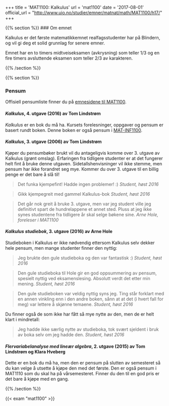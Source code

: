 +++
title = 'MAT1100: Kalkulus'
url = 'mat1100'
date = '2017-08-01'
official_url = "http://www.uio.no/studier/emner/matnat/math/MAT1100/h17/"
+++

<div>
{{% section %}}
### Om emnet

Kalkulus er det første matematikkemnet realfagsstudenter har på Blindern, og vil gi deg et solid grunnlag for senere emner.

Emnet har en to timers midtveiseksamen (avkrysning) som teller 1/3 og en fire timers avsluttende eksamen som teller 2/3 av karakteren.

{{% /section %}}

{{% section %}}
### Pensum

Offisiell pensumliste finner du på [emnesidene til MAT1100](http://www.uio.no/studier/emner/matnat/math/MAT1100/h17/pensumliste/).

#### *Kalkulus*, 4. utgave (2016) av Tom Lindstrøm

*Kalkulus* er en bok du må ha. Kursets forelesninger, oppgaver og pensum er basert rundt boken. Denne boken er også pensum i [MAT-INF1100](/mat-inf1100/).

#### *Kalkulus*, 3. utgave (2006) av Tom Lindstrøm

Kjøper du pensumbøker brukt vil du antageligvis komme over 3. utgave av Kalkulus (grønt omslag). Erfaringen fra tidligere studenter er at det fungerer helt fint å bruke denne utgaven. Sidetallshenvisninger vil ikke stemme, men pensum har ikke forandret seg mye. Kommer du over 3. utgave til en billig penge er det bare å slå til!

<div class="quote-list">
<blockquote>
Det funka kjempefint! Hadde ingen problemer! :)
<cite>Student, høst 2016</cite>
</blockquote>

<blockquote>
Gikk kjempegreit med gammel Kalkulus-bok
<cite>Student, høst 2016</cite>
</blockquote>

<blockquote>
Det går nok greit å bruke 3. utgave, men var jeg student ville jeg definitivt spart de hundrelappene et annet sted. Pluss at jeg ikke synes studentene fra tidligere år skal selge bøkene sine.
<cite>Arne Hole, foreleser i MAT1100</cite>
</blockquote>
</div>

#### *Kalkulus studiebok*, 3. utgave (2016) av Arne Hole

Studieboken i Kalkulus er ikke nødvendig ettersom Kalkulus selv dekker hele pensum, men mange studenter finner den nyttig:

<div class="quote-list">
<blockquote>
Jeg brukte den gule studieboka og den var fantastisk :)
<cite>Student, høst 2016</cite>
</blockquote>

<blockquote>
Den gule studieboka til Hole gir en god oppsummering av pensum, spesielt nyttig ved eksamenslesing. Absolutt verdt det etter min mening.
<cite>Student, høst 2016</cite>
</blockquote>

<blockquote>
Den gule studieboken var veldig nyttig syns jeg. Ting står forklart med en annen vinkling enn i den andre boken, sånn at at det (i hvert fall for meg) var lettere å skjønne temaene.
<cite>Student, høst 2016</cite>
</blockquote>
</div>

Du finner også de som ikke har fått så mye nytte av den, men de er helt klart i mindretall:

<div class="quote-list">
<blockquote>
Jeg hadde ikke særlig nytte av studieboka, tok svært sjeldent i bruk av boka selv om jeg hadde den.
<cite>Student, høst 2016</cite>
</blockquote>
</div>

#### *Flervariabelanalyse med lineær algebra*, 2. utgave (2015) av Tom Lindstrøm og Klara Hveberg

Dette er en bok du må ha, men den er pensum på slutten av semesteret så du kan velge å utsette å kjøpe den med det første. Den er også pensum i MAT1110 som du skal ha på vårsemesteret. Finner du den til en god pris er det bare å kjøpe med en gang.

{{% /section %}}

{{< exam "mat1100" >}}
</div>
